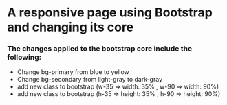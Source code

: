 # A responsive page using Bootstrap and changing its core
### The changes applied to the bootstrap core include the following:

+ Change bg-primary from blue to yellow
+ Change bg-secondary from light-gray to dark-gray
+ add new class to bootstrap (w-35 => width: 35% , w-90 => width: 90%)
+ add new class to bootstrap (h-35 => height: 35% , h-90 => height: 90%)
